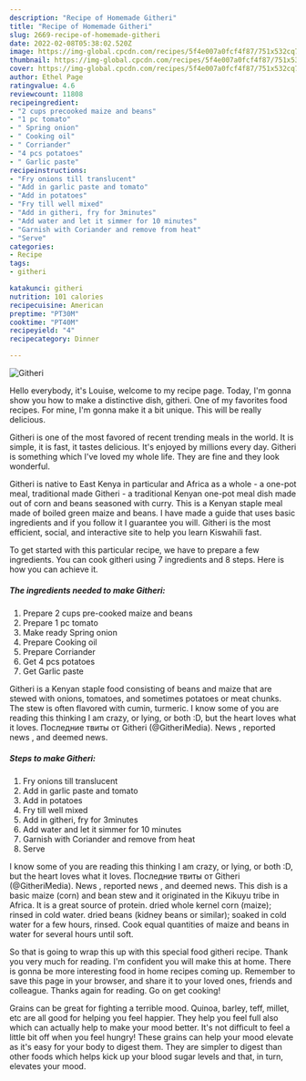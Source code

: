 ```yaml
---
description: "Recipe of Homemade Githeri"
title: "Recipe of Homemade Githeri"
slug: 2669-recipe-of-homemade-githeri
date: 2022-02-08T05:38:02.520Z
image: https://img-global.cpcdn.com/recipes/5f4e007a0fcf4f87/751x532cq70/githeri-recipe-main-photo.jpg
thumbnail: https://img-global.cpcdn.com/recipes/5f4e007a0fcf4f87/751x532cq70/githeri-recipe-main-photo.jpg
cover: https://img-global.cpcdn.com/recipes/5f4e007a0fcf4f87/751x532cq70/githeri-recipe-main-photo.jpg
author: Ethel Page
ratingvalue: 4.6
reviewcount: 11808
recipeingredient:
- "2 cups precooked maize and beans"
- "1 pc tomato"
- " Spring onion"
- " Cooking oil"
- " Corriander"
- "4 pcs potatoes"
- " Garlic paste"
recipeinstructions:
- "Fry onions till translucent"
- "Add in garlic paste and tomato"
- "Add in potatoes"
- "Fry till well mixed"
- "Add in githeri, fry for 3minutes"
- "Add water and let it simmer for 10 minutes"
- "Garnish with Coriander and remove from heat"
- "Serve"
categories:
- Recipe
tags:
- githeri

katakunci: githeri 
nutrition: 101 calories
recipecuisine: American
preptime: "PT30M"
cooktime: "PT40M"
recipeyield: "4"
recipecategory: Dinner

---
```



![Githeri](https://img-global.cpcdn.com/recipes/5f4e007a0fcf4f87/751x532cq70/githeri-recipe-main-photo.jpg)

Hello everybody, it's Louise, welcome to my recipe page. Today, I'm gonna show you how to make a distinctive dish, githeri. One of my favorites food recipes. For mine, I'm gonna make it a bit unique. This will be really delicious.

Githeri is one of the most favored of recent trending meals in the world. It is simple, it is fast, it tastes delicious. It's enjoyed by millions every day. Githeri is something which I've loved my whole life. They are fine and they look wonderful.

Githeri is native to East Kenya in particular and Africa as a whole - a one-pot meal, traditional made Githeri - a traditional Kenyan one-pot meal dish made out of corn and beans seasoned with curry. This is a Kenyan staple meal made of boiled green maize and beans. I have made a guide that uses basic ingredients and if you follow it I guarantee you will. Githeri is the most efficient, social, and interactive site to help you learn Kiswahili fast.


To get started with this particular recipe, we have to prepare a few ingredients. You can cook githeri using 7 ingredients and 8 steps. Here is how you can achieve it.

<!--inarticleads1-->

##### The ingredients needed to make Githeri:

1. Prepare 2 cups pre-cooked maize and beans
1. Prepare 1 pc tomato
1. Make ready  Spring onion
1. Prepare  Cooking oil
1. Prepare  Corriander
1. Get 4 pcs potatoes
1. Get  Garlic paste


Githeri is a Kenyan staple food consisting of beans and maize that are stewed with onions, tomatoes, and sometimes potatoes or meat chunks. The stew is often flavored with cumin, turmeric. I know some of you are reading this thinking I am crazy, or lying, or both :D, but the heart loves what it loves. Последние твиты от Githeri (@GitheriMedia). News , reported news , and deemed news. 

<!--inarticleads2-->

##### Steps to make Githeri:

1. Fry onions till translucent
1. Add in garlic paste and tomato
1. Add in potatoes
1. Fry till well mixed
1. Add in githeri, fry for 3minutes
1. Add water and let it simmer for 10 minutes
1. Garnish with Coriander and remove from heat
1. Serve


I know some of you are reading this thinking I am crazy, or lying, or both :D, but the heart loves what it loves. Последние твиты от Githeri (@GitheriMedia). News , reported news , and deemed news. This dish is a basic maize (corn) and bean stew and it originated in the Kikuyu tribe in Africa. It is a great source of protein. dried whole kernel corn (maize); rinsed in cold water. dried beans (kidney beans or similar); soaked in cold water for a few hours, rinsed. Cook equal quantities of maize and beans in water for several hours until soft. 

So that is going to wrap this up with this special food githeri recipe. Thank you very much for reading. I'm confident you will make this at home. There is gonna be more interesting food in home recipes coming up. Remember to save this page in your browser, and share it to your loved ones, friends and colleague. Thanks again for reading. Go on get cooking!

Grains can be great for fighting a terrible mood. Quinoa, barley, teff, millet, etc are all good for helping you feel happier. They help you feel full also which can actually help to make your mood better. It's not difficult to feel a little bit off when you feel hungry! These grains can help your mood elevate as it's easy for your body to digest them. They are simpler to digest than other foods which helps kick up your blood sugar levels and that, in turn, elevates your mood.
